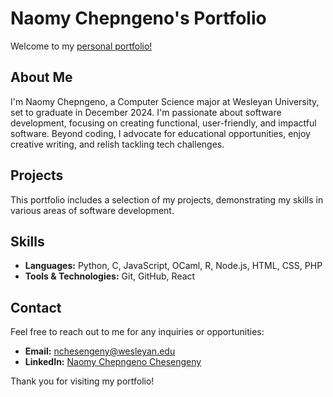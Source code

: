 # Naomy Chepngeno's Portfolio

Welcome to my [personal portfolio!](https://naomy360.github.io/MyPortfolio/)


## About Me

I'm Naomy Chepngeno, a Computer Science major at Wesleyan University, set to graduate in December 2024. I'm passionate about software development, focusing on creating functional, user-friendly, and impactful software. Beyond coding, I advocate for educational opportunities, enjoy creative writing, and relish tackling tech challenges.

## Projects

This portfolio includes a selection of my projects, demonstrating my skills in various areas of software development. 

## Skills

- **Languages:** Python, C, JavaScript, OCaml, R, Node.js, HTML, CSS, PHP
- **Tools & Technologies:** Git, GitHub, React

## Contact

Feel free to reach out to me for any inquiries or opportunities:

- **Email:** [nchesengeny@wesleyan.edu](mailto:nchesengeny@wesleyan.edu)
- **LinkedIn:** [Naomy Chepngeno Chesengeny](https://www.linkedin.com/in/naomy-chepngeno-chesengeny/)

Thank you for visiting my portfolio!

